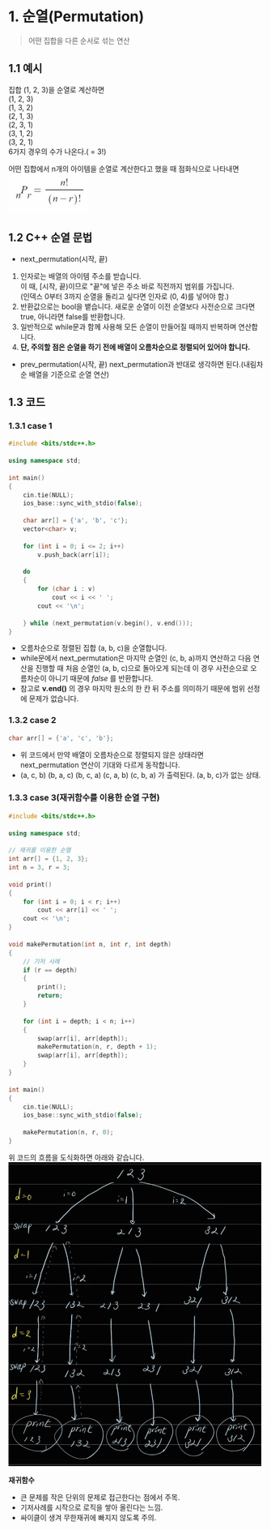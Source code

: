 # 1. 순열(Permutation)   
> 어떤 집합을 다른 순서로 섞는 연산   
   
## 1.1 예시   
집합 (1, 2, 3)을 순열로 계산하면   
(1, 2, 3)   
(1, 3, 2)   
(2, 1, 3)   
(2, 3, 1)   
(3, 1, 2)   
(3, 2, 1)   
6가지 경우의 수가 나온다.( = 3!)   

어떤 집합에서 n개의 아이템을 순열로 계산한다고 했을 때 점화식으로 나타내면   
<img src="/Images/순열점화식.png" alt="순열점화식"></img><br/>

## 1.2 C++ 순열 문법
* next_permutation(시작, 끝)
1. 인자로는 배열의 아이템 주소를 받습니다.   
이 때, [시작, 끝)이므로 "끝"에 넣은 주소 바로 직전까지 범위를 가집니다.   
(인덱스 0부터 3까지 순열을 돌리고 싶다면 인자로 (0, 4)를 넣어야 함.)   
2. 반환값으로는 bool을 뱉습니다. 새로운 순열이 이전 순열보다 사전순으로 크다면 true, 아니라면 false를 반환합니다.   
3. 일반적으로 while문과 함께 사용해 모든 순열이 만들어질 때까지 반복하며 연산합니다.
4. **단, 주의할 점은 순열을 하기 전에 배열이 오름차순으로 정렬되어 있어야 합니다.**

* prev_permutation(시작, 끝)
 next_permutation과 반대로 생각하면 된다.(내림차순 배열을 기준으로 순열 연산)

## 1.3 코드
### 1.3.1 case 1
```c++
#include <bits/stdc++.h>

using namespace std;

int main()
{
    cin.tie(NULL);
    ios_base::sync_with_stdio(false);

    char arr[] = {'a', 'b', 'c'};
    vector<char> v;

    for (int i = 0; i <= 2; i++)
        v.push_back(arr[i]);

    do
    {
        for (char i : v)
            cout << i << ' ';
        cout << '\n';
        
    } while (next_permutation(v.begin(), v.end()));
}
```
- 오름차순으로 정렬된 집합 (a, b, c)을 순열합니다.   
- while문에서 next_permutation은 마지막 순열인 (c, b, a)까지 연산하고 다음 연산을 진행할 때 처음 순열인 (a, b, c)으로 돌아오게 되는데 이 경우 사전순으로 오름차순이 아니기 때문에 _false_ 를 반환합니다.
- 참고로 **v.end()** 의 경우 마지막 원소의 한 칸 뒤 주소를 의미하기 때문에 범위 선정에 문제가 없습니다.

### 1.3.2 case 2
```c++
char arr[] = {'a', 'c', 'b'};
```
- 위 코드에서 만약 배열이 오름차순으로 정렬되지 않은 상태라면 next_permutation 연산이 기대와 다르게 동작합니다.
- (a, c, b) (b, a, c) (b, c, a) (c, a, b) (c, b, a) 가 출력된다. (a, b, c)가 없는 상태.

### 1.3.3 case 3(재귀함수를 이용한 순열 구현)
```c++
#include <bits/stdc++.h>

using namespace std;

// 재귀를 이용한 순열
int arr[] = {1, 2, 3};
int n = 3, r = 3;

void print()
{
    for (int i = 0; i < r; i++)
        cout << arr[i] << ' ';
    cout << '\n';
}

void makePermutation(int n, int r, int depth)
{
    // 기저 사례
    if (r == depth)
    {
        print();
        return;
    }

    for (int i = depth; i < n; i++)
    {
        swap(arr[i], arr[depth]);
        makePermutation(n, r, depth + 1);
        swap(arr[i], arr[depth]);
    }
}

int main()
{
    cin.tie(NULL);
    ios_base::sync_with_stdio(false);

    makePermutation(n, r, 0);
}
```
위 코드의 흐름을 도식화하면 아래와 같습니다.   
<img src="/Images/재귀_순열.jpg" width="500px" height="600px" alt="재귀_순열"></img><br/>

**재귀함수**
- 큰 문제를 작은 단위의 문제로 접근한다는 점에서 주목.
- 기저사례를 시작으로 로직을 쌓아 올린다는 느낌.
- 싸이클이 생겨 무한재귀에 빠지지 않도록 주의.

